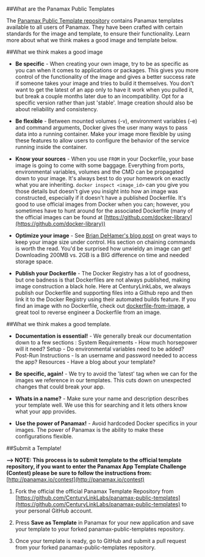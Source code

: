 ##What are the Panamax Public Templates

The [Panamax Public Template repository](https://github.com/CenturyLinkLabs/panamax-public-templates) contains Panamax templates available to all users of Panamax. They have been crafted with certain standards for the image and template, to ensure their functionality. Learn more about what we think makes a good image and template below.

##What we think makes a good image

* **Be specific** - When creating your own image, try to be as specific as you can when it comes to applications or packages. This gives you more control of the functionality of the image and gives a better success rate if someone takes your image and tries to build it themselves. You don't want to get the latest of an app only to have it work when you pulled it, but break a couple months later due to an incompatibility. Opt for a specific version rather than just 'stable'. Image creation should also be about reliability and consistency.

* **Be flexible** - Between mounted volumes (-v), environment variables (-e) and command arguments, Docker gives the user many ways to pass data into a running container. Make your image more flexible by using these features to allow users to configure the behavior of the service running inside the container.

* **Know your sources** - When you use `FROM` in your Dockerfile, your base image is going to come with some baggage. Everything from ports, environmental variables, volumes and the CMD can be propagated down to your image. It's always best to do your homework on exactly what you are inheriting. `docker inspect <image_id>` can you give you those details but doesn't give you insight into how an image was constructed, especially if it doesn't have a published Dockerfile. It's good to use official images from Docker when you can; however, you sometimes have to hunt around for the associated Dockerfile (many of the official images can be found at [https://github.com/docker-library](https://github.com/docker-library))

* **Optimize your image** - See <a href="http://www.centurylinklabs.com/optimizing-docker-images/">Brian DeHamer's blog post</a> on great ways to keep your image size under control. His section on chaining commands is worth the read. You'd be surprised how unwieldy an image can get! Downloading 200MB vs. 2GB is a BIG difference on time and needed storage space.

* **Publish your Dockerfile** - The Docker Registry has a lot of goodness, but one badness is that Dockerfiles are not always published, making image construction a black hole. Here at CenturyLinkLabs, we always publish our Dockerfile and supporting files into a Github repo and then link it to the Docker Registry using their automated builds feature. If you find an image with no Dockerfile, check out [dockerfile-from-image](https://registry.hub.docker.com/u/centurylink/dockerfile-from-image/), a great tool to reverse engineer a Dockerfile from an image.</li>

##What we think makes a good template.

* **Documentation is essential!** - We generally break our documentation down to a few sections : System Requirements - How much horsepower will it need? Setup - Do environmental variables need to be added? Post-Run Instructions - Is an username and password needed to access the app? Resources - Have a blog about your template?

* **Be specific, again!** - We try to avoid the 'latest' tag when we can for the images we reference in our templates. This cuts down on unexpected changes that could break your app.

* **Whats in a name?** - Make sure your name and description describes your template well. We use this for searching and it lets others know what your app provides.

* **Use the power of Panamax!** - Avoid hardcoded Docker specifics in your images. The power of Panamax is the ability to make these configurations flexible.

##Submit a Template!

**\--> NOTE: This process is to submit template to the official template repository, if you want to enter the Panamax App Template Challenge (Contest) please be sure to follow the instructions from:** [http://panamax.io/contest](http://panamax.io/contest)

1. Fork the official the official Panamax Template Repository from [https://github.com/CenturyLinkLabs/panamax-public-templates](https://github.com/CenturyLinkLabs/panamax-public-templates) to your personal GitHub account.

2. Press **Save as Template** in Panamax for your new application and save your template to your forked panamax-public-templates repository.

3. Once your template is ready, go to GitHub and submit a pull request from your forked panamax-public-templates repository.